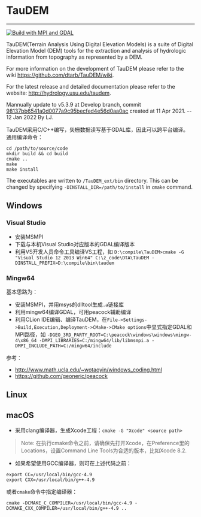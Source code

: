 # TauDEM
---------------------------
[![Build with MPI and GDAL](https://github.com/lreis2415/TauDEM_ext/actions/workflows/cmake_builds_with-mpi-gdal.yml/badge.svg)](https://github.com/lreis2415/TauDEM_ext/actions/workflows/cmake_builds_with-mpi-gdal.yml)

TauDEM(Terrain Analysis Using Digital Elevation Models) is a suite of Digital Elevation Model (DEM) tools for the extraction and analysis of hydrologic information from topography as represented by a DEM.

For more information on the development of TauDEM please refer to the wiki https://github.com/dtarb/TauDEM/wiki.

For the latest release and detailed documentation please refer to the website: http://hydrology.usu.edu/taudem.

Mannually update to v5.3.9 at Develop branch, commit [98137bb6541a0d0077a9c95becfed4e56d0aa0ac](hhttps://github.com/dtarb/TauDEM/commit/98137bb6541a0d0077a9c95becfed4e56d0aa0ac) created at 11 Apr 2021. -- 12 Jan 2022 By LJ.

TauDEM采用C/C++编写，矢栅数据读写基于GDAL库，因此可以跨平台编译。
通用编译命令：

```shell
cd /path/to/source/code
mkdir build && cd build
cmake ..
make
make install
```
The executables are written to `/TauDEM_ext/bin` directory. 
This can be changed by specifying `-DINSTALL_DIR=/path/to/install` in `cmake` command.

## Windows
### Visual Studio
+ 安装MSMPI
+ 下载与本机Visual Studio对应版本的GDAL编译版本
+ 利用VS开发人员命令工具编译VS工程，如
`D:\compile\TauDEM>cmake -G "Visual Studio 12 2013 Win64" C:\z_code\DTA\TauDEM -DINSTALL_PREFIX=D:\compile\bin\taudem`
### Mingw64
基本思路为：
+ 安装MSMPI，并用msys的dlltool生成`.a`链接库
+ 利用mingw64编译GDAL，可用peacock辅助编译
+ 利用CLion IDE编辑、编译TauDEM，在`File->Settings->Build,Execution,Deployment->CMake->CMake options`中显式指定GDAL和MPI路径，如
`-DGEO_3RD_PARTY_ROOT=C:\peacock\windows\windows\mingw-4\x86_64 -DMPI_LIBRARIES=C:/mingw64/lib/libmsmpi.a -DMPI_INCLUDE_PATH=C:/mingw64/include`

参考：
+ http://www.math.ucla.edu/~wotaoyin/windows_coding.html
+ https://github.com/geoneric/peacock

## Linux

## macOS

+ 采用clang编译器，生成Xcode工程：`cmake -G "Xcode" <source path>`

> Note: 在执行cmake命令之前，请确保先打开Xcode，在Preference里的Locations，设置Command Line Tools为合适的版本，比如Xcode 8.2.

+ 如果希望使用GCC编译器，则可在上述代码之前：
```shell
export CC=/usr/local/bin/gcc-4.9
export CXX=/usr/local/bin/g++-4.9
```
或者`cmake`命令中指定编译器：
```shell
cmake -DCMAKE_C_COMPILER=/usr/local/bin/gcc-4.9 -DCMAKE_CXX_COMPILER=/usr/local/bin/g++-4.9 ..
```
